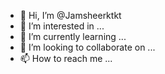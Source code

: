 - 👋 Hi, I’m @Jamsheerktkt
- 👀 I’m interested in ...
- 🌱 I’m currently learning ...
- 💞️ I’m looking to collaborate on ...
- 📫 How to reach me ...

<!---
Jamsheerktkt/Jamsheerktkt is a ✨ special ✨ repository because its `README.md` (this file) appears on your GitHub profile.
You can click the Preview link to take a look at your changes.
--->

